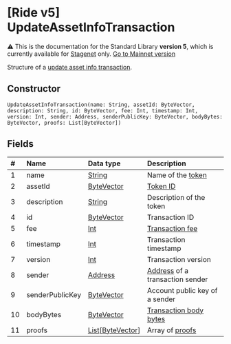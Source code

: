 # [Ride v5] UpdateAssetInfoTransaction

:warning: This is the documentation for the Standard Library **version 5**, which is currently available for [Stagenet](/en/blockchain/blockchain-network/) only. [Go to Mainnet version](/en/ride/structures/transaction-structures/update-asset-info-transaction)

Structure of a [update asset info transaction](/en/blockchain/transaction-type/update-asset-info-transaction).

## Constructor

``` ride
UpdateAssetInfoTransaction(name: String, assetId: ByteVector, description: String, id: ByteVector, fee: Int, timestamp: Int, version: Int, sender: Address, senderPublicKey: ByteVector, bodyBytes: ByteVector, proofs: List[ByteVector])
```

## Fields

| # | Name | Data type | Description |
| :--- | :--- | :--- | :--- |
| 1 | name | [String](/en/ride/v5/data-types/string) | Name of the [token](/en/blockchain/token/) |
| 2 | assetId | [ByteVector](/en/ride/v5/data-types/byte-vector) | [Token ID](/en/blockchain/token/token-id) |
| 3 | description | [String](/en/ride/v5/data-types/string) | Description of the token |
| 4 | id | [ByteVector](/en/ride/v5/data-types/byte-vector) | Transaction ID |
| 5 | fee | [Int](/en/ride/v5/data-types/int) | [Transaction fee](/en/blockchain/transaction/transaction-fee) |
| 6 | timestamp | [Int](/en/ride/v5/data-types/int) | Transaction timestamp |
| 7 | version | [Int](/en/ride/v5/data-types/int) | Transaction version |
| 8 | sender | [Address](/en/ride/v5/structures/common-structures/address) | [Address](/en/blockchain/account/address) of a transaction sender |
| 9 | senderPublicKey | [ByteVector](/en/ride/v5/data-types/byte-vector) | Account public key of a sender |
| 10 | bodyBytes | [ByteVector](/en/ride/v5/data-types/byte-vector) | [Transaction body bytes](/en/blockchain/glossary#t) |
| 11 | proofs | [List](/en/ride/v5/data-types/list)[[ByteVector](/en/ride/v5/data-types/byte-vector)] | Array of [proofs](/en/blockchain/transaction/transaction-proof) |
